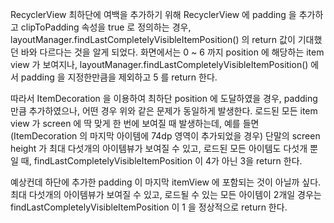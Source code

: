 RecyclerView 최하단에 여백을 추가하기 위해 RecyclerView 에 padding 을 추가하고 clipToPadding 속성을 true 로 정의하는 경우,
layoutManager.findLastCompletelyVisibleItemPosition() 의 return 값이 기대했던 바와 다르다는 것을 알게 되었다.
화면에서는 0 ~ 6 까지 position 에 해당하는 item view 가 보여지나,
layoutManager.findLastCompletelyVisibleItemPosition() 에서 padding 을 지정한만큼을 제외하고 5 를 return 한다.

따라서 ItemDecoration 을 이용하여 최하단 position 에 도달하였을 경우, padding 만큼 추가하였으나, 어떤 경우 위와 같은 문제가 동일하게 발생한다. 로드된 모든 item view 가 screen 에 딱 맞게 한 번에 보여질 때 발생하는데, 예를 들면 (ItemDecoration 의 마지막 아이템에 74dp 영역이 추가되었을 경우) 단말의 screen height 가 최대 다섯개의 아이템뷰가 보여질 수 있고, 로드된 모든 아이템도 다섯개 뿐일 때, findLastCompletelyVisibleItemPosition 이 4가 아닌 3을 return 한다.

예상컨데 하단에 추가한 padding 이 마지막 itemView 에 포함되는 것이 아닐까 싶다. 최대 다섯개의 아이템뷰가 보여질 수 있고, 로드될 수 있는 모든 아이템이 2개일 경우는 findLastCompletelyVisibleItemPosition 이 1 을 정상적으로 return 한다.